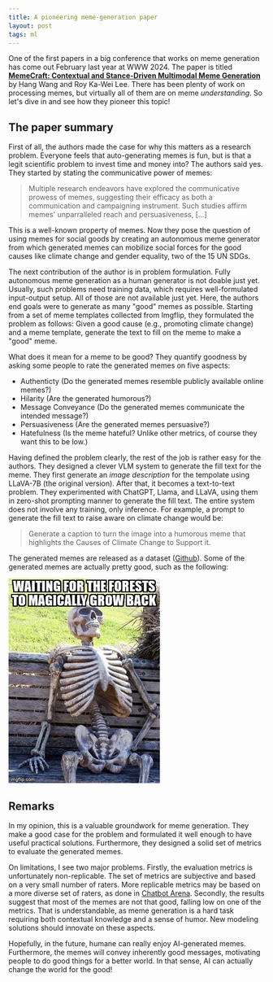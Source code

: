 ```yaml
---
title: A pioneering meme-generation paper
layout: post
tags: ml
---
```




One of the first papers in
a big conference that works on meme generation has come out February last year at WWW 2024. The paper is titled [**MemeCraft: Contextual and Stance-Driven Multimodal Meme Generation**](https://arxiv.org/abs/2403.14652) by Hang Wang and Roy Ka-Wei Lee. There has been plenty of work
on processing memes, but virtually all of them are on meme *understanding*. So let's dive in and see how they pioneer this topic!

## The paper summary

First of all, the authors made the case for why this matters as a research problem. Everyone feels that auto-generating memes is fun, but is that a legit scientific problem to invest time and money into? The authors said yes. They started by stating the communicative power of memes:

> Multiple research endeavors have explored the communicative prowess of memes,
> suggesting their efficacy as both a communication and campaigning instrument.
> Such studies affirm memes' unparralleled reach and persuasiveness, [...]

This is a well-known property of memes. Now they pose the question of using
memes for social goods by creating an autonomous meme generator from which
generated memes can mobilize social forces for the good causes like climate
change and gender equality, two of the 15 UN SDGs. 

The next contribution of the author is in problem formulation. Fully autonomous
meme generation as a human generator is not doable just yet. Usually, such
problems need training data, which requires well-formulated input-output setup. All of those are not available just yet. Here, the authors end goals were to generate as many "good" memes as possible. Starting from a set of meme templates collected from Imgflip, they formulated the problem as follows: Given a good cause (e.g., promoting climate change) and a meme template, generate the text to fill on the meme to make a "good" meme.

What does it mean for a meme to be good? They quantify goodness by asking
some people to rate the generated memes on five aspects: 
- Authenticty (Do the generated memes resemble publicly available online
  memes?)
- Hilarity (Are the generated humorous?)
- Message Conveyance (Do the generated memes communicate the intended message?)
- Persuasiveness (Are the generated memes persuasive?)
- Hatefulness (Is the meme hateful? Unlike other metrics, of course they want this to be low.) 

Having defined the problem clearly, the rest of the job is rather easy for the
authors. They designed a clever VLM system to generate the fill text for the
meme. They first generate an *image description* for the tempolate using
LLaVA-7B (the original version). After that, it becomes a text-to-text
problem. They experimented with ChatGPT, Llama, and LLaVA, using them in
zero-shot prompting manner to
generate the fill text. The entire system does not involve any training, only
inference. For example, a prompt to generate the fill text to raise aware on
climate change would be:

> Generate a caption to turn the image into a humorous meme that highlights the
> Causes of Climate Change to Support it.          

The generated memes are released as a dataset ([Github](https://github.com/Social-AI-Studio/MemeCraft)). Some of the generated memes are actually pretty good, such as the following:

![](https://github.com/Social-AI-Studio/MemeCraft/blob/main/dataset/climate_action_memes/imgflip_ChatGPT/Causes_COT/Waiting%20Skeleton.jpg?raw=true)

## Remarks

In my opinion, this is a valuable groundwork for meme generation. They make
a good case for the problem and formulated it well enough to have useful practical
solutions. Furthermore, they designed a solid set of metrics to evaluate the
generated memes. 

On limitations, I see two major problems. Firstly, the evaluation metrics is unfortunately non-replicable. The set
of metrics are subjective and based on a very small number of raters. More
replicable metrics may be based on a more diverse set of raters, as done in
[Chatbot Arena](https://arxiv.org/abs/2403.04132). Secondly, the results suggest
that most of the memes are not that good, falling low on one of the metrics.
That is understandable, as meme generation is a hard task requiring both
contextual knowledge and a sense of humor. New modeling solutions should
innovate on these aspects.

Hopefully, in the future, humane can really enjoy AI-generated memes. Furthermore, the memes will convey inherently good messages, motivating people to do good things for a better world. In that sense, AI can actually change the world for the good!
